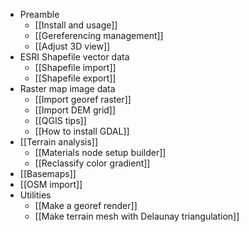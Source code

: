 * Preamble
    * [[Install and usage]]
    * [[Gereferencing management]]
    * [[Adjust 3D view]]
* ESRI Shapefile vector data
    * [[Shapefile import]]
    * [[Shapefile export]]
* Raster map image data
    * [[Import georef raster]]
    * [[Import DEM grid]]
    * [[QGIS tips]]
    * [[How to install GDAL]]
* [[Terrain analysis]]
    * [[Materials node setup builder]]
    * [[Reclassify color gradient]]
* [[Basemaps]]
* [[OSM import]]
* Utilities
    * [[Make a georef render]]
    * [[Make terrain mesh with Delaunay triangulation]]

